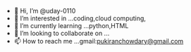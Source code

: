 - 👋 Hi, I’m @uday-0110
- 👀 I’m interested in ...coding,cloud computing,
- 🌱 I’m currently learning ...python,HTML
- 💞️ I’m looking to collaborate on ...
- 📫 How to reach me ...gmail:pukiranchowdary@gmail.com

<!---
uday-0110/uday-0110 is a ✨ special ✨ repository because its `README.md` (this file) appears on your GitHub profile.
You can click the Preview link to take a look at your changes.
--->
